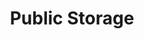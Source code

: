 ---
title: "Public Storage"
url: /portland/public-storage-northeast-halsey-street-2/
shop: storage rental
---